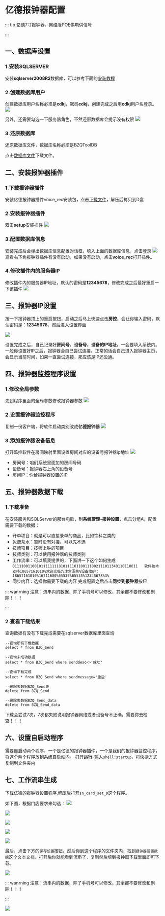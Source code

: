# 亿德报钟器配置
::: tip
亿德7寸报钟器，网络版POE供电供信号

:::


## 一、数据库设置
### 1.安装SQLSERVER
安装**sqlserver2008R2**数据库，可以参考下面的[安装教程](https://www.php.cn/faq/697725.html)

### 2.创建数据库用户
创建数据库用户名称必须是**cdkj**，密码**cdkj**，创建完成之后用**cdkj**用户名登录。
![](https://wiki-cdsoft.oss-cn-hangzhou.aliyuncs.com/20240829150142.png)

另外，还需要勾选一下服务器角色，不然还原数据库会提示没有权限
![](https://wiki-cdsoft.oss-cn-hangzhou.aliyuncs.com/20240829150346.png)

### 3.还原数据库
还原数据库文件，数据库名称必须是BZQToolDB

点击[数据库文件](http://60.191.14.154:12345/d/SAAS%E8%BD%AF%E4%BB%B6/%E6%8A%A5%E9%92%9F%E6%96%87%E4%BB%B6/%E4%BA%BF%E5%BE%B7%E6%8A%A5%E9%92%9F%E5%99%A8/BZQToolDB)下载文件。

## 二、安装报钟器插件
### 1.下载报钟器插件
安装亿德报钟器插件voice_rec安装包，点击[下载文件](http://60.191.14.154:12345/d/SAAS%E8%BD%AF%E4%BB%B6/%E6%8A%A5%E9%92%9F%E6%96%87%E4%BB%B6/%E4%BA%BF%E5%BE%B7%E6%8A%A5%E9%92%9F%E5%99%A8/%E6%8A%A5%E9%92%9F%E5%99%A8%E8%AF%AD%E9%9F%B3%E5%AF%B9%E8%AE%B2%E8%AF%86%E5%88%AB%E6%8E%A7%E5%88%B6%E7%A8%8B%E5%BA%8F.zip)，解压后拷贝到D盘
### 2.安装报钟器插件
双击**setup**安装插件
![](https://wiki-cdsoft.oss-cn-hangzhou.aliyuncs.com/20240829155140.png)

### 3.配置数据库信息
安装完成后会弹出数据库信息配置对话框，填入上面的数据库信息，点击登录
   ![](https://wiki-cdsoft.oss-cn-hangzhou.aliyuncs.com/20240829155348.png)
查看右下角报钟器插件有没有启动，如果没有启动，点击**voice_rec**打开插件。

### 4.修改插件内的服务器IP
修改插件内的服务器IP地址，默认的密码是**12345678**，修改完成之后最好重启一下该插件
   ![](https://wiki-cdsoft.oss-cn-hangzhou.aliyuncs.com/20240829155727.png)

## 三、报钟器IP设置
按一下报钟器顶上的重启按钮，启动之后马上快速点击**房控**，会让你输入密码，默认密码是：**12345678**，然后进入设置界面

![](https://wiki-cdsoft.oss-cn-hangzhou.aliyuncs.com/20240829160037.png)

设置完成之后，自己记录好**房间号**，**设备号**，**设备的IP地址**，一会要填入系统内。一般你设置好IP之后，报钟器会自己尝试连接，正常的话会自己进入报钟器主页，会显示当前时间，如果一直尝试连接，那应该是IP还没通。

## 四、报钟器监控程序设置
### 1.修改全局参数
   先到程序里面的全局参数修改报钟器参数
   ![](https://wiki-cdsoft.oss-cn-hangzhou.aliyuncs.com/20240829160453.png)

### 2.设置报钟器监控程序
   复制一份客户端，将软件启动类别改成**亿德报钟器**
   ![](https://wiki-cdsoft.oss-cn-hangzhou.aliyuncs.com/20240829160718.png)

### 3.添加报钟器设备信息
   打开监控软件在房间映射里面设置房间对应的设备号报钟器ip地址
   ![](https://wiki-cdsoft.oss-cn-hangzhou.aliyuncs.com/20240829160938.png)
   + 房间号：咱们系统里面加的房间号码
   + 设备号：报钟器右上角的设备号
   + 房间IP：你给报钟器设置的IP
  
## 五、报钟器数据下载
### 1.下载准备
在安装服务和SQLServer的那台电脑，到**系统管理-报钟设置**，点击分组A，配置需要下载的数据：
+ 开单项目：就是可以直接录单的商品，比如饮料之类的
+ 免费茶水：暂时没有对接，可以先不选
+ 技师项目：技师上钟的项目
+ 技师类别：可以使用报钟器的技师类别
+ 工作流串：可以填我提供的，下面讲一下这个如何生成```011110011001011111111010111101100111002111011340110110011   软件技术支持18657161010%欢迎光临九沐宫汤泉%设备维护：18657161010%16711680%65535%65535%12345678%3%```
+ 同步内容：选择你需要下载的内容
完成配置之后点击**同步到报钟器**按钮


::: wanrning
注意：流串内的数据，除了手机号可以修改，其余都不要修改和删除！！！

:::


### 2.查看下载结果
查询数据有没有下载完成需要在sqlserver数据库里面查询
```
--查询所有下载数据
select * from BZQ_Send

--查询未成功数据
select * from BZQ_Send where senddesc<>'成功'

--查询下载完成
select * from BZQ_Send where sendmessage='重启'

--删除表数据BZQ_Send表
delete from BZQ_Send

--删除表数据BZQ_Send_data
delete from BZQ_Send_data
```
下载会尝试7次，7次都失败说明报钟器网络或者设备号不正确，需要你去检查！！！

## 六、设置自启动程序
需要自启动两个程序，一个是亿德的报钟器插件，一个是我们的报钟器监控程序，将这个两个程序放到系统自启动内。
打开**运行**-输入```shell:startup```，将快捷方式复制到文件夹内

## 七、工作流串生成
下载亿德的报钟器[设置程序](http://60.191.14.154:12345/d/SAAS%E8%BD%AF%E4%BB%B6/%E6%8A%A5%E9%92%9F%E6%96%87%E4%BB%B6/%E4%BA%BF%E5%BE%B7%E6%8A%A5%E9%92%9F%E5%99%A8/%E4%BA%BF%E5%BE%B7%E6%8A%A5%E9%92%9F%E5%99%A8%E8%AE%BE%E7%BD%AE%E7%A8%8B%E5%BA%8F.zip),解压后打开```sn_card_set_9```这个程序。

如下图，根据门店要求来勾选：
![](https://wiki-cdsoft.oss-cn-hangzhou.aliyuncs.com/20240829163213.png)

![](https://wiki-cdsoft.oss-cn-hangzhou.aliyuncs.com/20240829163311.png)

![](https://wiki-cdsoft.oss-cn-hangzhou.aliyuncs.com/20240829163350.png)

![](https://wiki-cdsoft.oss-cn-hangzhou.aliyuncs.com/20240829163436.png)

![](https://wiki-cdsoft.oss-cn-hangzhou.aliyuncs.com/20240829163534.png)

最后，点击下方的```保存设置```按钮，然后你到这个程序的文件夹内，找到```报钟器设置数据```这个文本文档，打开后你就能看到流串了，复制然后填到报钟器下载里面即可下载。

![](https://wiki-cdsoft.oss-cn-hangzhou.aliyuncs.com/20240829163814.png)


::: wanrning
注意：流串内的数据，除了手机号可以修改，其余都不要修改和删除！！！

:::


![](https://wiki-cdsoft.oss-cn-hangzhou.aliyuncs.com/20240829163902.png)



